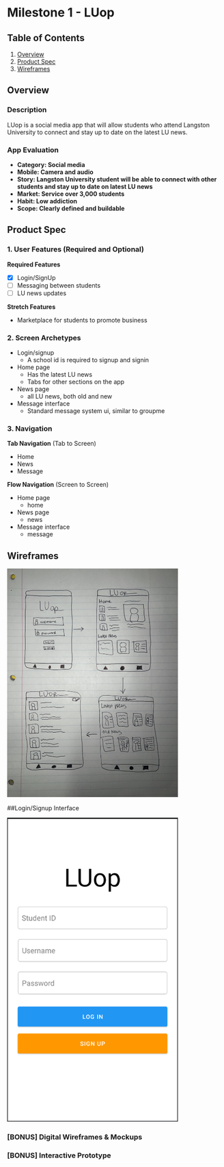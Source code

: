 # Milestone 1 - LUop

## Table of Contents

1. [Overview](#Overview)
1. [Product Spec](#Product-Spec)
1. [Wireframes](#Wireframes)

## Overview

### Description

LUop is a social media app that will allow students who attend Langston University to connect and stay up to date on the latest LU news.
### App Evaluation

- **Category: Social media**
- **Mobile: Camera and audio**
- **Story: Langston University student will be able to connect with other students and stay up to date on latest LU news**
- **Market: Service over 3,000 students**
- **Habit: Low addiction**
- **Scope: Clearly defined and buildable**

## Product Spec

### 1. User Features (Required and Optional)

**Required Features**
- [x] Login/SignUp
- [ ] Messaging between students
- [ ] LU news updates

**Stretch Features**

* Marketplace for students to promote business

### 2. Screen Archetypes

- Login/signup
  - A school id is required to signup and signin
- Home page
  - Has the latest LU news
  - Tabs for other sections on the app
- News page
  - all LU news, both old and new
- Message interface
  - Standard message system ui, similar to groupme

### 3. Navigation

**Tab Navigation** (Tab to Screen)

* Home
* News
* Message

**Flow Navigation** (Screen to Screen)

- Home page
  - home
- News page
  - news
- Message interface
  - message

## Wireframes

<img src="wireframes-luop.jpg" width=400>

##Login/Signup Interface

<img src="LUop-signin.png" width=400>

### [BONUS] Digital Wireframes & Mockups

### [BONUS] Interactive Prototype
